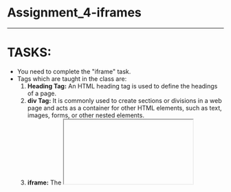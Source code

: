 # Assignment_4-iframes
---
# TASKS:
- You need to complete the "iframe" task.
- Tags which are taught in the class are:
  1. **Heading Tag:** An HTML heading tag is used to define the headings of a page.
  2. **div Tag:** It is commonly used to create sections or divisions in a web page and acts as a container for other HTML elements, such as text, images, forms, or other nested elements.
  3. **iframe:** The <iframe> element stands for "inline frame" and is used to embed another HTML document or web page within the current document.It creates a window or a frame in which the content of the linked web page is displayed. The <iframe> element is commonly used to embed videos, maps, social media content, or external web pages directly into a web page.
---  
# CODE [SCRRENSHOTS]:

![image](https://github.com/Abhishek-Sharma-007/Assignment_4-iframes/assets/84591804/78c45449-29e2-459a-a647-8f085df6f5a1)

![image](https://github.com/Abhishek-Sharma-007/Assignment_4-iframes/assets/84591804/b6e4b05e-4ba0-4f2d-89fe-9f5b4645024f)

---
# OUTPUT:

![image](https://github.com/Abhishek-Sharma-007/Assignment_4-iframes/assets/84591804/41a496ab-acf5-4d16-80eb-22de418a7db0)

---
# Submission Required
- GitHub Repository Link: [Click Here](https://github.com/Abhishek-Sharma-007/Assignment_4-iframes)
- README.md File Link: [Click Me]()
- Hosted Link: [Tap On](https://abhishek-sharma-007.github.io/Assignment_4-iframes/)
